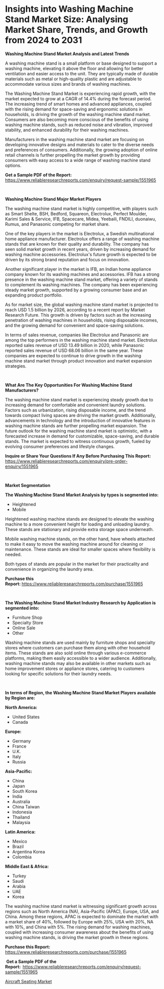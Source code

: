 <p><h1>Insights into Washing Machine Stand Market Size: Analysing Market Share, Trends, and Growth from 2024 to 2031</h1></p><p><strong>Washing Machine Stand Market Analysis and Latest Trends</strong></p>
<p><p>A washing machine stand is a small platform or base designed to support a washing machine, elevating it above the floor and allowing for better ventilation and easier access to the unit. They are typically made of durable materials such as metal or high-quality plastic and are adjustable to accommodate various sizes and brands of washing machines.</p><p>The Washing Machine Stand Market is experiencing rapid growth, with the market expected to grow at a CAGR of 14.4% during the forecast period. The increasing trend of smart homes and advanced appliances, coupled with the rising demand for space-saving and ergonomic solutions in households, is driving the growth of the washing machine stand market. Consumers are also becoming more conscious of the benefits of using washing machine stands, such as reduced noise and vibration, improved stability, and enhanced durability for their washing machines.</p><p>Manufacturers in the washing machine stand market are focusing on developing innovative designs and materials to cater to the diverse needs and preferences of consumers. Additionally, the growing adoption of online retail channels is further propelling the market growth by providing consumers with easy access to a wide range of washing machine stand options.</p></p>
<p><strong>Get a Sample PDF of the Report:&nbsp;</strong> <a href="https://www.reliableresearchreports.com/enquiry/request-sample/1551965">https://www.reliableresearchreports.com/enquiry/request-sample/1551965</a></p>
<p>&nbsp;</p>
<p><strong>Washing Machine Stand Major Market Players</strong></p>
<p><p>The washing machine stand market is highly competitive, with players such as Smart Shelte, BSH, Bedford, Squareon, Electrolux, Perfect Moulder, Karimi Sales & Service, IFB, Spacecare, Midea, Yeebaili, FNDILI, duonaiwu, Rumus, and Panasonic competing for market share.</p><p>One of the key players in the market is Electrolux, a Swedish multinational home appliance manufacturer. Electrolux offers a range of washing machine stands that are known for their quality and durability. The company has seen solid market growth in recent years, driven by increasing demand for washing machine accessories. Electrolux's future growth is expected to be driven by its strong brand reputation and focus on innovation.</p><p>Another significant player in the market is IFB, an Indian home appliance company known for its washing machines and accessories. IFB has a strong presence in the washing machine stand market, offering a variety of stands to complement its washing machines. The company has been experiencing steady market growth, supported by a growing consumer base and an expanding product portfolio.</p><p>As for market size, the global washing machine stand market is projected to reach USD 1.5 billion by 2026, according to a recent report by Market Research Future. This growth is driven by factors such as the increasing penetration of washing machines in households, rising disposable incomes, and the growing demand for convenient and space-saving solutions.</p><p>In terms of sales revenue, companies like Electrolux and Panasonic are among the top performers in the washing machine stand market. Electrolux reported sales revenue of USD 13.49 billion in 2020, while Panasonic reported sales revenue of USD 68.06 billion in the same year. These companies are expected to continue to drive growth in the washing machine stand market through product innovation and market expansion strategies.</p></p>
<p>&nbsp;</p>
<p><strong>What Are The Key Opportunities For Washing Machine Stand Manufacturers?</strong></p>
<p><p>The washing machine stand market is experiencing steady growth due to increasing demand for comfortable and convenient laundry solutions. Factors such as urbanization, rising disposable income, and the trend towards compact living spaces are driving the market growth. Additionally, advancements in technology and the introduction of innovative features in washing machine stands are further propelling market expansion. The future outlook for the washing machine stand market is optimistic, with a forecasted increase in demand for customizable, space-saving, and durable stands. The market is expected to witness continuous growth, fueled by evolving consumer preferences and lifestyle changes.</p></p>
<p><strong>Inquire or Share Your Questions If Any Before Purchasing This Report:</strong> <a href="https://www.reliableresearchreports.com/enquiry/pre-order-enquiry/1551965">https://www.reliableresearchreports.com/enquiry/pre-order-enquiry/1551965</a></p>
<p>&nbsp;</p>
<p><strong>Market Segmentation</strong></p>
<p><strong>The Washing Machine Stand Market Analysis by types is segmented into:</strong></p>
<p><ul><li>Heightened</li><li>Mobile</li></ul></p>
<p><p>Heightened washing machine stands are designed to elevate the washing machine to a more convenient height for loading and unloading laundry. These stands are stationary and provide extra storage space underneath. </p><p>Mobile washing machine stands, on the other hand, have wheels attached to make it easy to move the washing machine around for cleaning or maintenance. These stands are ideal for smaller spaces where flexibility is needed. </p><p>Both types of stands are popular in the market for their practicality and convenience in organizing the laundry area.</p></p>
<p><strong>Purchase this Report:&nbsp;</strong><a href="https://www.reliableresearchreports.com/purchase/1551965">https://www.reliableresearchreports.com/purchase/1551965</a></p>
<p>&nbsp;</p>
<p><strong>The Washing Machine Stand Market Industry Research by Application is segmented into:</strong></p>
<p><ul><li>Furniture Shop</li><li>Specialty Store</li><li>Online Sale</li><li>Other</li></ul></p>
<p><p>Washing machine stands are used mainly by furniture shops and specialty stores where customers can purchase them along with other household items. These stands are also sold online through various e-commerce platforms, making them easily accessible to a wider audience. Additionally, washing machine stands may also be available in other markets such as home improvement stores or appliance stores, catering to customers looking for specific solutions for their laundry needs.</p></p>
<p>&nbsp;</p>
<p><strong>In terms of Region, the Washing Machine Stand Market Players available by Region are:</strong></p>
<p>
    <p> <strong> North America: </strong>
        <ul>
            <li>United States</li>
            <li>Canada</li>
        </ul>
        </p> 
    <p> <strong> Europe: </strong>
        <ul>
            <li>Germany</li>
            <li>France</li>
            <li>U.K.</li>
            <li>Italy</li>
            <li>Russia</li>
        </ul>
        </p> 
    <p> <strong> Asia-Pacific: </strong>
        <ul>
            <li>China</li>
            <li>Japan</li>
            <li>South Korea</li>
            <li>India</li>
            <li>Australia</li>
            <li>China Taiwan</li>
            <li>Indonesia</li>
            <li>Thailand</li>
            <li>Malaysia</li>
        </ul>
        </p> 
    <p> <strong> Latin America: </strong>
        <ul>
            <li>Mexico</li>
            <li>Brazil</li>
            <li>Argentina Korea</li>
            <li>Colombia</li>
        </ul>
        </p> 
    <p> <strong> Middle East & Africa: </strong>
        <ul>
            <li>Turkey</li>
            <li>Saudi</li>
            <li>Arabia</li>
            <li>UAE</li>
            <li>Korea</li>
        </ul>
    </p>
    </p>
<p><p>The washing machine stand market is witnessing significant growth across regions such as North America (NA), Asia-Pacific (APAC), Europe, USA, and China. Among these regions, APAC is expected to dominate the market with a market share of 40%, followed by Europe with 25%, USA with 20%, NA with 10%, and China with 5%. The rising demand for washing machines, coupled with increasing consumer awareness about the benefits of using washing machine stands, is driving the market growth in these regions.</p></p>
<p><strong>Purchase this Report: </strong><a href="https://www.reliableresearchreports.com/purchase/1551965">https://www.reliableresearchreports.com/purchase/1551965</a></p>
<p>&nbsp;<strong>Get a Sample PDF of the Report:&nbsp;&nbsp;</strong><a href="https://www.reliableresearchreports.com/enquiry/request-sample/1551965">https://www.reliableresearchreports.com/enquiry/request-sample/1551965</a></p>
<p><strong></strong></p>
<p><p><a href="https://gratis-rainforest-2ca.notion.site/Aircraft-Seating-Market-Size-Furnishes-Valuable-Information-Encompassing-Market-Share-Market-Trends-63723c1d64154f888e5debcd3af62b0c">Aircraft Seating Market</a></p></p>